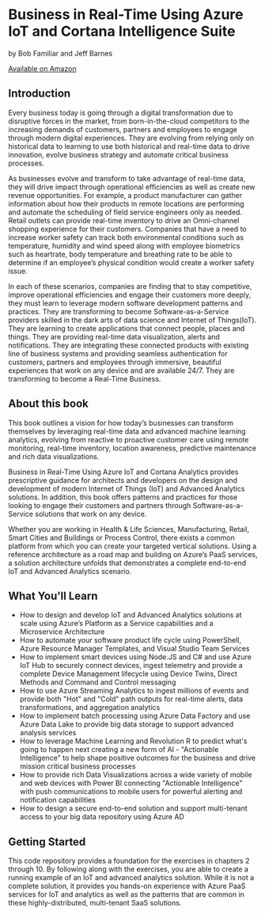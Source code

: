# Business in Real-Time Using Azure IoT and Cortana Intelligence Suite #
by Bob Familiar and Jeff Barnes

[Available on Amazon](https://www.amazon.com/Business-Real-Time-Using-Cortana-Intelligence/dp/1484226496/ref=sr_1_7?ie=UTF8&qid=1492633212&sr=8-7&keywords=business+in+real+time)

## Introduction ##
Every business today is going through a digital transformation due to disruptive forces in the market, from born-in-the-cloud competitors to the increasing demands of customers, partners and employees to engage through modern digital experiences. They are evolving from relying only on historical data to learning to use both historical and real-time data to drive innovation, evolve business strategy and automate critical business processes.

As businesses evolve and transform to take advantage of real-time data, they will drive impact through operational efficiencies as well as create new revenue opportunities. For example, a product manufacturer can gather information about how their products in remote locations are performing and automate the scheduling of field service engineers only as needed. Retail outlets can provide real-time inventory to drive an Omni-channel shopping experience for their customers.  Companies that have a need to increase worker safety can track both environmental conditions such as temperature, humidity and wind speed along with employee biometrics such as heartrate, body temperature and breathing rate to be able to determine if an employee’s physical condition would create a worker safety issue. 

In each of these scenarios, companies are finding that to stay competitive, improve operational efficiencies and engage their customers more deeply, they must learn to leverage modern software development patterns and practices. They are transforming to become Software-as-a-Service providers skilled in the dark arts of data science and Internet of Things(IoT). They are learning to create applications that connect people, places and things. They are providing real-time data visualization, alerts and notifications. They are integrating these connected products with existing line of business systems and providing seamless authentication for customers, partners and employees through immersive, beautiful experiences that work on any device and are available 24/7. They are transforming to become a Real-Time Business.

## About this book ##
This book outlines a vision for how today’s businesses can transform themselves by leveraging real-time data and advanced machine learning analytics, evolving from reactive to proactive customer care using remote monitoring, real-time inventory, location awareness, predictive maintenance and rich data visualizations.

Business in Real-Time Using Azure IoT and Cortana Analytics provides prescriptive guidance for architects and developers on the design and development of modern Internet of Things (IoT) and Advanced Analytics solutions. In addition, this book offers patterns and practices for those looking to engage their customers and partners through Software-as-a-Service solutions that work on any device.

Whether you are working in Health & Life Sciences, Manufacturing, Retail, Smart Cities and Buildings or Process Control, there exists a common platform from which you can create your targeted vertical solutions. Using a reference architecture as a road map and building on Azure’s PaaS services, a solution architecture unfolds that demonstrates a complete end-to-end IoT and Advanced Analytics scenario.

## What You'll Learn ##
* How to design and develop IoT and Advanced Analytics solutions at scale using Azure’s Platform as a Service capabilities and a Microservice Architecture
* How to automate your software product life cycle using PowerShell, Azure Resource Manager Templates, and Visual Studio Team Services
* How to implement smart devices using Node.JS and C# and use Azure IoT Hub to securely connect devices, ingest telemetry and provide a complete Device Management lifecycle using Device Twins, Direct Methods and Command and Control messaging
* How to use Azure Streaming Analytics to ingest millions of events and provide both "Hot" and "Cold" path outputs for real-time alerts, data transformations, and aggregation analytics
* How to implement batch processing using Azure Data Factory and use Azure Data Lake to provide big data storage to support advanced analysis services
* How to leverage Machine Learning and Revolution R to predict what's going to happen next creating a new form of AI - "Actionable Intelligence" to help shape positive outcomes for the business and drive mission critical business processes
* How to provide rich Data Visualizations across a wide variety of mobile and web devices with Power BI connecting "Actionable Intelligence" with push communications to mobile users for powerful alerting and notification capabilities
* How to design a secure end-to-end solution and support multi-tenant access to your big data repository using Azure AD

## Getting Started ##

This code repository provides a foundation for the exercises in chapters 2 through 10. By following along with the exercises, you are able to create a running example of an IoT and advanced analytics solution. While it is not a complete solution, it provides you hands-on experience with Azure PaaS services for IoT and analytics as well as the patterns that are common in these highly-distributed, multi-tenant SaaS solutions.
